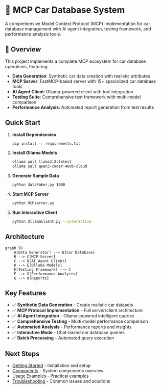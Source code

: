 # 🚀 MCP Car Database System

A comprehensive Model Context Protocol (MCP) implementation for car database management with AI agent integration, testing framework, and performance analysis tools.

## 🎯 Overview

This project implements a complete MCP ecosystem for car database operations, featuring:

- **Data Generation**: Synthetic car data creation with realistic attributes
- **MCP Server**: FastMCP-based server with 15+ specialized car database tools
- **AI Agent Client**: Ollama-powered client with tool integration
- **Testing Suite**: Comprehensive test framework with multi-model comparison
- **Performance Analysis**: Automated report generation from test results

## Quick Start

1. **Install Dependencies**
   ```bash
   pip install -r requirements.txt
   ```

2. **Install Ollama Models**
   ```bash
   ollama pull llama3.2:latest
   ollama pull qwen3-coder:480b-cloud
   ```

3. **Generate Sample Data**
   ```bash
   python dataFaker.py 1000
   ```

4. **Start MCP Server**
   ```bash
   python MCPserver.py
   ```

5. **Run Interactive Client**
   ```bash
   python OllamaClient.py --interactive
   ```

## Architecture

```mermaid
graph TD
    A[Data Generator] --> B[Car Database]
    B --> C[MCP Server]
    C --> D[AI Agent Client]
    D --> E[Ollama Models]
    F[Testing Framework] --> C
    F --> G[Performance Analysis]
    G --> H[Reports]
```

## Key Features

- ✅ **Synthetic Data Generation** - Create realistic car datasets
- ✅ **MCP Protocol Implementation** - Full server/client architecture
- ✅ **AI Agent Integration** - Ollama-powered intelligent queries
- ✅ **Comprehensive Testing** - Multi-model performance comparison
- ✅ **Automated Analysis** - Performance reports and insights
- ✅ **Interactive Mode** - Chat-based car database queries
- ✅ **Batch Processing** - Automated query execution

## Next Steps

- [Getting Started](getting-started.md) - Installation and setup
- [Components](components.md) - System components overview
- [Usage Examples](examples.md) - Practical examples
- [Troubleshooting](troubleshooting.md) - Common issues and solutions